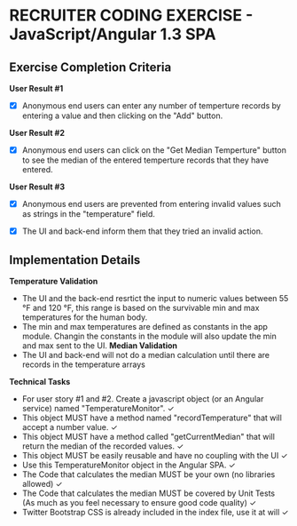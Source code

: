 # RECRUITER CODING EXERCISE - JavaScript/Angular 1.3 SPA

## Exercise Completion Criteria 

**User Result #1**
- [x] Anonymous end users can enter any number of temperture records by entering a value and then clicking on the "Add" button.

**User Result #2**
- [x] Anonymous end users can click on the "Get Median Temperture" button to see the median of the entered temperture records that they have entered.

**User Result #3**
- [x] Anonymous end users are prevented from entering invalid values such as strings in the "temperature" field.
- [x] The UI and back-end inform them that they tried an invalid action.


## Implementation Details

**Temperature Validation**
- The UI and the back-end resrtict the input to numeric values between 55 &deg;F and 120 &deg;F, this range is based on the survivable min and max temperatures for the human body. 
- The min and max temperatures are defined as constants in the app module. Changin the constants in the module will also update the min and max sent to the UI.
**Median Validation**
- The UI and back-end will not do a median calculation until there are records in the temperature arrays

**Technical Tasks**
- For user story #1 and #2. Create a javascript object (or an Angular service) named "TemperatureMonitor". &#10003;
- This object MUST have a method named "recordTemperature" that will accept a number value. &#10003;
- This object MUST have a method called "getCurrentMedian" that will return the median of the recorded values. &#10003;
- This object MUST be easily reusable and have no coupling with the UI &#10003;
- Use this TemperatureMonitor object in the Angular SPA. &#10003;
- The Code that calculates the median MUST be your own (no libraries allowed) &#10003;
- The Code that calculates the median MUST be covered by Unit Tests (As much as you feel necessary to ensure good code quality) &#10003;
- Twitter Bootstrap CSS is already included in the index file, use it at will &#10003;

